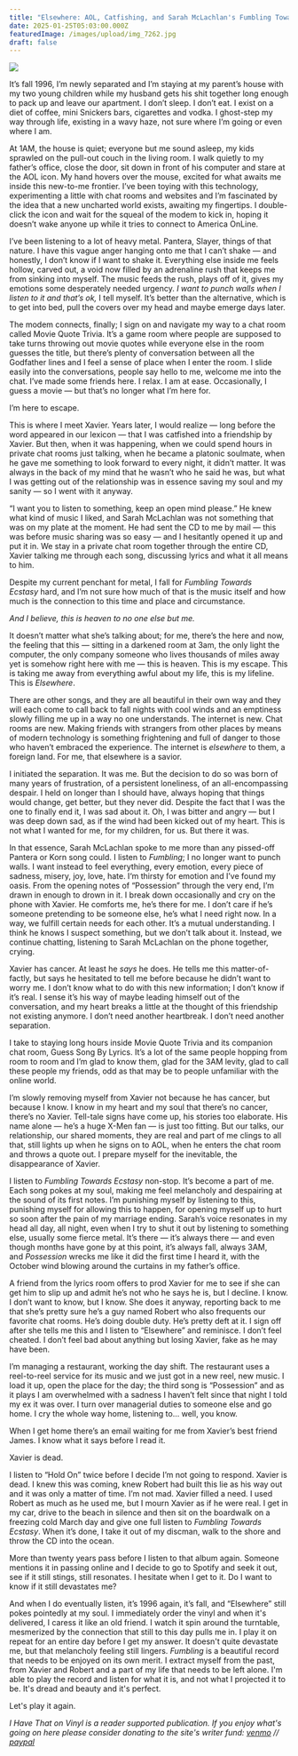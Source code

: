 ```yaml
---
title: "Elsewhere: AOL, Catfishing, and Sarah McLachlan's Fumbling Towards Ecstasy "
date: 2025-01-25T05:03:00.000Z
featuredImage: /images/upload/img_7262.jpg
draft: false
---
```

![](/images/upload/img_7262.jpg)



It’s fall 1996, I’m newly separated and I’m staying at my parent’s house with my two young children while my husband gets his shit together long enough to pack up and leave our apartment. I don’t sleep. I don’t eat. I exist on a diet of coffee, mini Snickers bars, cigarettes and vodka. I ghost-step my way through life, existing in a wavy haze, not sure where I’m going or even where I am.

At 1AM, the house is quiet; everyone but me sound asleep, my kids sprawled on the pull-out couch in the living room. I walk quietly to my father’s office, close the door, sit down in front of his computer and stare at the AOL icon. My hand hovers over the mouse, excited for what awaits me inside this new-to-me frontier. I’ve been toying with this technology, experimenting a little with chat rooms and websites and I’m fascinated by the idea that a new uncharted world exists, awaiting my fingertips. I double-click the icon and wait for the squeal of the modem to kick in, hoping it doesn’t wake anyone up while it tries to connect to America OnLine.

I’ve been listening to a lot of heavy metal. Pantera, Slayer, things of that nature. I have this vague anger hanging onto me that I can’t shake — and honestly, I don’t know if I want to shake it. Everything else inside me feels hollow, carved out, a void now filled by an adrenaline rush that keeps me from sinking into myself. The music feeds the rush, plays off of it, gives my emotions some desperately needed urgency. *I want to punch walls when I listen to it and that’s ok,* I tell myself. It’s better than the alternative, which is to get into bed, pull the covers over my head and maybe emerge days later.

The modem connects, finally; I sign on and navigate my way to a chat room called Movie Quote Trivia. It’s a game room where people are supposed to take turns throwing out movie quotes while everyone else in the room guesses the title, but there’s plenty of conversation between all the Godfather lines and I feel a sense of place when I enter the room. I slide easily into the conversations, people say hello to me, welcome me into the chat. I’ve made some friends here. I relax. I am at ease. Occasionally, I guess a movie — but that’s no longer what I’m here for.

I’m here to escape.

This is where I meet Xavier. Years later, I would realize — long before the word appeared in our lexicon — that I was catfished into a friendship by Xavier. But then, when it was happening, when we could spend hours in private chat rooms just talking, when he became a platonic soulmate, when he gave me something to look forward to every night, it didn’t matter. It was always in the back of my mind that he wasn’t who he said he was, but what I was getting out of the relationship was in essence saving my soul and my sanity — so I went with it anyway.

“I want you to listen to something, keep an open mind please.” He knew what kind of music I liked, and Sarah McLachlan was not something that was on my plate at the moment. He had sent the CD to me by mail — this was before music sharing was so easy — and I hesitantly opened it up and put it in. We stay in a private chat room together through the entire CD, Xavier talking me through each song, discussing lyrics and what it all means to him.

Despite my current penchant for metal, I fall for *Fumbling Towards Ecstasy* hard, and I’m not sure how much of that is the music itself and how much is the connection to this time and place and circumstance.

*And I believe, this is heaven to no one else but me.*

It doesn’t matter what she’s talking about; for me, there’s the here and now, the feeling that this — sitting in a darkened room at 3am, the only light the computer, the only company someone who lives thousands of miles away yet is somehow right here with me — this is heaven. This is my escape. This is taking me away from everything awful about my life, this is my lifeline. This is *Elsewhere*.

There are other songs, and they are all beautiful in their own way and they will each come to call back to fall nights with cool winds and an emptiness slowly filling me up in a way no one understands. The internet is new. Chat rooms are new. Making friends with strangers from other places by means of modern technology is something frightening and full of danger to those who haven’t embraced the experience. The internet is *elsewhere* to them, a foreign land. For me, that elsewhere is a savior.

I initiated the separation. It was me. But the decision to do so was born of many years of frustration, of a persistent loneliness, of an all-encompassing despair. I held on longer than I should have, always hoping that things would change, get better, but they never did. Despite the fact that I was the one to finally end it, I was sad about it. Oh, I was bitter and angry — but I was deep down sad, as if the wind had been kicked out of my heart. This is not what I wanted for me, for my children, for us. But there it was.

In that essence, Sarah McLachlan spoke to me more than any pissed-off Pantera or Korn song could. I listen to *Fumbling*; I no longer want to punch walls. I want instead to feel everything, every emotion, every piece of sadness, misery, joy, love, hate. I‘m thirsty for emotion and I’ve found my oasis. From the opening notes of “Possession” through the very end, I’m drawn in enough to drown in it. I break down occasionally and cry on the phone with Xavier. He comforts me, he’s there for me. I don’t care if he’s someone pretending to be someone else, he’s what I need right now. In a way, we fulfill certain needs for each other. It’s a mutual understanding. I think he knows I suspect something, but we don’t talk about it. Instead, we continue chatting, listening to Sarah McLachlan on the phone together, crying.

Xavier has cancer. At least he *says* he does. He tells me this matter-of-factly, but says he hesitated to tell me before because he didn’t want to worry me. I don’t know what to do with this new information; I don’t know if it’s real. I sense it’s his way of maybe leading himself out of the conversation, and my heart breaks a little at the thought of this friendship not existing anymore. I don’t need another heartbreak. I don’t need another separation.

I take to staying long hours inside Movie Quote Trivia and its companion chat room, Guess Song By Lyrics. It’s a lot of the same people hopping from room to room and I’m glad to know them, glad for the 3AM levity, glad to call these people my friends, odd as that may be to people unfamiliar with the online world.

I’m slowly removing myself from Xavier not because he has cancer, but because I know. I know in my heart and my soul that there’s no cancer, there’s no Xavier. Tell-tale signs have come up, his stories too elaborate. His name alone — he’s a huge X-Men fan — is just too fitting. But our talks, our relationship, our shared moments, they are real and part of me clings to all that, still lights up when he signs on to AOL, when he enters the chat room and throws a quote out. I prepare myself for the inevitable, the disappearance of Xavier.

I listen to *Fumbling Towards Ecstasy* non-stop. It’s become a part of me. Each song pokes at my soul, making me feel melancholy and despairing at the sound of its first notes. I’m punishing myself by listening to this, punishing myself for allowing this to happen, for opening myself up to hurt so soon after the pain of my marriage ending. Sarah’s voice resonates in my head all day, all night, even when I try to shut it out by listening to something else, usually some fierce metal. It’s there — it’s always there — and even though months have gone by at this point, it’s always fall, always 3AM, and *Possession* wrecks me like it did the first time I heard it, with the October wind blowing around the curtains in my father’s office.

A friend from the lyrics room offers to prod Xavier for me to see if she can get him to slip up and admit he’s not who he says he is, but I decline. I know. I don’t want to know, but I know. She does it anyway, reporting back to me that she’s pretty sure he’s a guy named Robert who also frequents our favorite chat rooms. He’s doing double duty. He’s pretty deft at it. I sign off after she tells me this and I listen to “Elsewhere” and reminisce. I don’t feel cheated. I don’t feel bad about anything but losing Xavier, fake as he may have been.

I’m managing a restaurant, working the day shift. The restaurant uses a reel-to-reel service for its music and we just got in a new reel, new music. I load it up, open the place for the day; the third song is “Possession” and as it plays I am overwhelmed with a sadness I haven’t felt since that night I told my ex it was over. I turn over managerial  duties to someone else and go home. I cry the whole way home, listening to… well, you know.

When I get home there’s an email waiting for me from Xavier’s best friend James. I know what it says before I read it.

Xavier is dead.

I listen to “Hold On” twice before I decide I’m not going to respond. Xavier is dead. I knew this was coming, knew Robert had built this lie as his way out and it was only a matter of time. I’m not mad. Xavier filled a need. I used Robert as much as he used me, but I mourn Xavier as if he were real. I get in my car, drive to the beach in silence and then sit on the boardwalk on a freezing cold March day and give one full listen to *Fumbling Towards Ecstasy*. When it’s done, I take it out of my discman, walk to the shore and throw the CD into the ocean.

More than twenty years pass before I listen to that album again. Someone mentions it in passing online and I decide to go to Spotify and seek it out, see if it still stings, still resonates. I hesitate when I get to it. Do I want to know if it still devastates me? 

And when I do eventually listen, it’s 1996 again, it’s fall, and “Elsewhere” still pokes pointedly at my soul. I immediately order the vinyl and when it's delivered, I caress it like an old friend.  I watch it spin around the turntable, mesmerized by the connection that still to this day pulls me in. I play it on repeat for an entire day before I get my answer. It doesn't quite devastate me, but that melancholy feeling still lingers. *Fumbling* is a beautiful record that needs to be enjoyed on its own merit. I extract myself from the past, from Xavier and Robert and a part of my life that needs to be left alone. I'm able to play the record and listen for what it is, and not what I projected it to be. It's dread and beauty and it's perfect. 

Let's play it again.

*I Have That on Vinyl is a reader supported publication. If you enjoy what's going on here please consider donating to the site's writer fund: [venmo](https://account.venmo.com/u/Michele-Catalano2659) // [paypal](https://www.paypal.com/paypalme/goingitaloneny?country.x=US&locale.x=en_US)*
